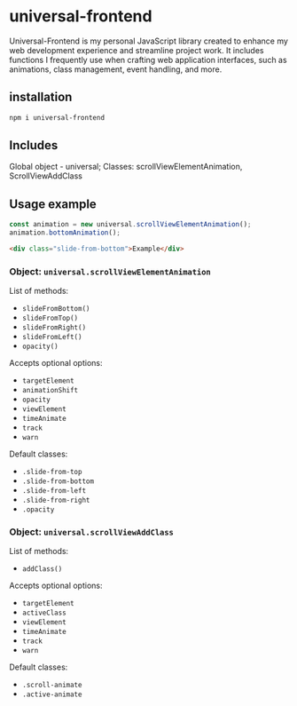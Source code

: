 # universal-frontend

Universal-Frontend is my personal JavaScript library created to enhance my web development experience and streamline project work. It includes functions I frequently use when crafting web application interfaces, such as animations, class management, event handling, and more.

## installation
```bash
npm i universal-frontend
```

## Includes

Global object - universal;
Classes: scrollViewElementAnimation, ScrollViewAddClass

## Usage example

```javascript
const animation = new universal.scrollViewElementAnimation();
animation.bottomAnimation();
```

```html
<div class="slide-from-bottom">Example</div>
```

### Object: `universal.scrollViewElementAnimation`

List of methods:
- `slideFromBottom()`
- `slideFromTop()`
- `slideFromRight()`
- `slideFromLeft()`
- `opacity()`

Accepts optional options:
- `targetElement`
- `animationShift`
- `opacity`
- `viewElement`
- `timeAnimate`
- `track`
- `warn`

Default classes:
- `.slide-from-top`
- `.slide-from-bottom`
- `.slide-from-left`
- `.slide-from-right`
- `.opacity`

### Object: `universal.scrollViewAddClass`

List of methods:
- `addClass()`

Accepts optional options:
- `targetElement`
- `activeClass`
- `viewElement`
- `timeAnimate`
- `track`
- `warn`

Default classes:
- `.scroll-animate`
- `.active-animate`


